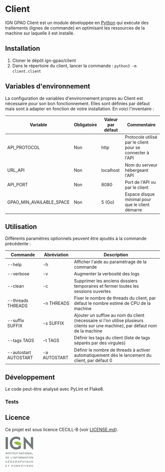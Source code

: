# Client

IGN GPAO Client est un module développée en [Python](https://www.python.org/) qui exécute des traitements (lignes de commande) en optimisant les ressources de la machine sur laquelle il est installé.

## Installation

1. Cloner le dépôt ign-gpao/client
2. Dans le répertoire du client, lancer la commande : `python3 -m client.client`

## Variables d'environnement

La configuration de variables d'environnement propres au Client est nécessaire pour son bon fonctionnement. Elles sont définies par défaut mais sont à adapter en fonction de votre installation. En voici l'inventaire :

| Variable | Obligatoire | Valeur par défaut | Commentaire |
| --- | --- | --- | --- |
| API_PROTOCOL | Non | http | Protocole utilisé par le client pour se connecter à l'API |
| URL_API  | Non |  localhost  |  Nom du serveur hébergeant l'API |
| API_PORT | Non |  8080  |  Port de l'API vu par le client  |
| GPAO_MIN_AVAILABLE_SPACE | Non | 5 (Go) | Espace disque minimal pour que le client démarre |

## Utilisation

Différents paramètres optionnels peuvent être ajoutés à la commande précédente :

| Commande | Abréviation | Description |
| --- | --- | --- |
| --help | -h | Afficher l'aide au paramétrage de la commande |
| --verbose | -v | Augmenter la verbosité des logs |
| --clean | -c | Supprimer les anciens dossiers temporaires et fermer toutes les sessions ouvertes |
| --threads THREADS | -n THREADS | Fixer le nombre de threads du client, par défaut le nombre estimé de CPU de la machine |
| --suffix SUFFIX | -s SUFFIX | Ajouter un suffixe au nom du client (nécessaire si l'on utilise plusieurs clients sur une machine), par défaut nom de la machine |
| --tags TAGS | -t TAGS | Définir les tags du client (liste de tags séparés par des virgules) |
| --autostart AUTOSTART | -a AUTOSTART | Définir le nombre de threads à activer automatiquement dès le lancement du client, par défaut 0 |

## Développement

Le code peut-être analysé avec PyLint et Flake8.

### Tests

## Licence

Ce projet est sous licence CECILL-B (voir [LICENSE.md](https://github.com/ign-gpao/.github/blob/main/LICENSE.md)).

[![IGN](https://github.com/ign-gpao/.github/blob/main/images/logo_ign.png)](https://www.ign.fr)
